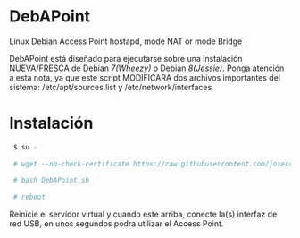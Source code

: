 # DebAPoint
Linux Debian Access Point hostapd, mode NAT or mode Bridge

DebAPoint está diseñado para ejecutarse sobre una instalación NUEVA/FRESCA de Debian *7(Wheezy)* o Debian *8(Jessie)*. Ponga atención a esta nota, ya que este script MODIFICARA dos archivos importantes del sistema: /etc/apt/sources.list y /etc/network/interfaces

# Instalación

```sh
 $ su -
 
 # wget --no-check-certificate https://raw.githubusercontent.com/joseccnet/DebAPoint/master/DebAPoint.sh
 
 # bash DebAPoint.sh
 
 # reboot
```

Reinicie el servidor virtual y cuando este arriba, conecte la(s) interfaz de red USB, en unos segundos podra utilizar el Access Point.
